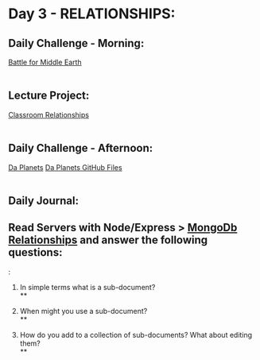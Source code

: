 # Day 3 - RELATIONSHIPS:

## Daily Challenge - Morning:
[Battle for Middle Earth](https://github.com/IDMiller2020/week5-day3-morning-challenge)
<br> <br>
## Lecture Project:
[Classroom Relationships](https://github.com/IDMiller2020/spring21-classroom-relationships) <br><br>

## Daily Challenge - Afternoon:
[Da Planets]()
[Da Planets GitHub Files](https://github.com/IDMiller2020/da-planets)
<br> <br>

## Daily Journal:
## Read Servers with Node/Express > [MongoDb Relationships](https://codeworksacademy.com/fs-student-guide/resources/wk5/02-Relationships/) and answer the following questions:
:
1. In simple terms what is a sub-document? <br>
** <br>

2. When might you use a sub-document? <br>
** <br>

3. How do you add to a collection of sub-documents? What about editing them? <br>
** <br>
